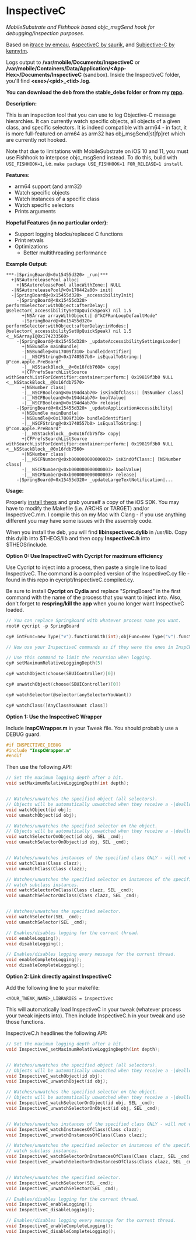InspectiveC
======

*MobileSubstrate and Fishhook based objc_msgSend hook for debugging/inspection purposes.*

Based on [itrace by emeau](https://github.com/emeau/itrace), [AspectiveC by saurik](http://svn.saurik.com/repos/menes/trunk/aspectivec/AspectiveC.mm), and [Subjective-C by kennytm](http://networkpx.blogspot.com/2009/09/introducing-subjective-c.html).

Logs output to **/var/mobile/Documents/InspectiveC** or **/var/mobile/Containers/Data/Application/\<App-Hex\>/Documents/InspectiveC** (sandbox). Inside the InspectiveC folder, you'll find **\<exe\>/\<pid\>_\<tid\>.log**.

**You can download the deb from the stable_debs folder or from my [repo](https://apt.dgoldman.dev).**

**Description:**

This is an inspection tool that you can use to log Objective-C message hierarchies. It can currently
watch specific objects, all objects of a given class, and specific selectors. It is indeed
compatible with arm64 - in fact, it is more full-featured on arm64 as arm32 has obj_msgSend[st|fp]ret
which are currently not hooked.

Note that due to limitations with MobileSubstrate on iOS 10 and 11, you must use Fishhook to
interpose objc_msgSend instead. To do this, build with `USE_FISHHOOK=1`, i.e.
`make package USE_FISHHOOK=1 FOR_RELEASE=1 install`.

**Features:**
* arm64 support (and arm32)
* Watch specific objects
* Watch instances of a specific class
* Watch specific selectors
* Prints arguments

**Hopeful Features (in no particular order):**
* Support logging blocks/replaced C functions
* Print retvals
* Optimizations
  * Better multithreading performance

**Example Output:**

```
***-|SpringBoard@<0x15455d320> _run|***
  +|NSAutoreleasePool alloc|
    +|NSAutoreleasePool allocWithZone:| NULL
  -|NSAutoreleasePool@<0x170442a00> init|
  -|SpringBoard@<0x15455d320> _accessibilityInit|
    -|SpringBoard@<0x15455d320> performSelector:withObject:afterDelay:| @selector(_accessibilitySetUpQuickSpeak) nil 1.5
      +|NSArray arrayWithObject:| @"kCFRunLoopDefaultMode"
      -|SpringBoard@<0x15455d320> performSelector:withObject:afterDelay:inModes:| @selector(_accessibilitySetUpQuickSpeak) nil 1.5 <__NSArrayI@0x174233560>
    -|SpringBoard@<0x15455d320> _updateAccessibilitySettingsLoader|
      +|NSBundle mainBundle|
      -|NSBundle@<0x17009f310> bundleIdentifier|
      -|__NSCFString@<0x1740557b0> isEqualToString:| @"com.apple.PreBoard"
      -|__NSStackBlock__@<0x16fdb7608> copy|
      +|CFPrefsSearchListSource withSearchListForIdentifier:container:perform:| 0x19819f3b0 NULL <__NSStackBlock__@0x16fdb7570>
      +|NSNumber class|
      -|__NSCFBoolean@<0x194d4ab70> isKindOfClass:| [NSNumber class]
      -|__NSCFBoolean@<0x194d4ab70> boolValue|
      -|__NSCFBoolean@<0x194d4ab70> release|
    -|SpringBoard@<0x15455d320> _updateApplicationAccessibility|
      +|NSBundle mainBundle|
      -|NSBundle@<0x17009f310> bundleIdentifier|
      -|__NSCFString@<0x1740557b0> isEqualToString:| @"com.apple.PreBoard"
      -|__NSStackBlock__@<0x16fdb75f8> copy|
      +|CFPrefsSearchListSource withSearchListForIdentifier:container:perform:| 0x19819f3b0 NULL <__NSStackBlock__@0x16fdb7560>
      +|NSNumber class|
      -|__NSCFNumber@<0xb000000000000003> isKindOfClass:| [NSNumber class]
      -|__NSCFNumber@<0xb000000000000003> boolValue|
      -|__NSCFNumber@<0xb000000000000003> release|
    -|SpringBoard@<0x15455d320> _updateLargeTextNotification|...
```

**Usage:**

Properly [install theos](https://github.com/theos/theos/wiki/Installation) and grab yourself a copy
of the iOS SDK. You may have to modify the Makefile (i.e. ARCHS or TARGET) and/or InspectiveC.mm. I
compile this on my Mac with Clang - if you use anything different you may have some issues with the
assembly code.

When you install the deb, you will find **libinspectivec.dylib** in /usr/lib. Copy this dylib into
$THEOS/lib and then copy **InspectiveC.h** into $THEOS/include.

**Option 0: Use InspectiveC with Cycript for maximum efficiency**

Use Cycript to inject into a process, then paste a single line to load InspectiveC. The command is a
compiled version of the InspectiveC.cy file - found in this repo in cycript/InspectiveC.compiled.cy.

Be sure to install **Cycript on Cydia** and replace "SpringBoard" in the first command with the name
of the process that you want to inject into. Also, don't forget to **respring/kill the app** when
you no longer want InspectiveC loaded.

```c
// You can replace SpringBoard with whatever process name you want.
root# cycript -p SpringBoard

cy# intFunc=new Type("v").functionWith(int);objFunc=new Type("v").functionWith(id);classFunc=new Type("v").functionWith(Class);selFunc=new Type("v").functionWith(SEL);voidFunc=new Type("v").functionWith(new Type("v"));objSelFunc=new Type("v").functionWith(id,SEL);classSelFunc=new Type("v").functionWith(Class,SEL);handle=dlopen("/usr/lib/libinspectivec.dylib",RTLD_NOW);setMaximumRelativeLoggingDepth=intFunc(dlsym(handle,"InspectiveC_setMaximumRelativeLoggingDepth"));watchObject=objFunc(dlsym(handle,"InspectiveC_watchObject"));unwatchObject=objFunc(dlsym(handle,"InspectiveC_unwatchObject"));watchSelectorOnObject=objSelFunc(dlsym(handle,"InspectiveC_watchSelectorOnObject"));unwatchSelectorOnObject=objSelFunc(dlsym(handle,"InspectiveC_unwatchSelectorOnObject"));watchClass=classFunc(dlsym(handle,"InspectiveC_watchInstancesOfClass"));unwatchClass=classFunc(dlsym(handle,"InspectiveC_unwatchInstancesOfClass"));watchSelectorOnClass=classSelFunc(dlsym(handle,"InspectiveC_watchSelectorOnInstancesOfClass"));unwatchSelectorOnClass=classSelFunc(dlsym(handle,"InspectiveC_unwatchSelectorOnInstancesOfClass"));watchSelector=selFunc(dlsym(handle,"InspectiveC_watchSelector"));unwatchSelector=selFunc(dlsym(handle,"InspectiveC_unwatchSelector"));enableLogging=voidFunc(dlsym(handle,"InspectiveC_enableLogging"));disableLogging=voidFunc(dlsym(handle,"InspectiveC_disableLogging"));enableCompleteLogging=voidFunc(dlsym(handle,"InspectiveC_enableCompleteLogging"));disableCompleteLogging=voidFunc(dlsym(handle,"InspectiveC_disableCompleteLogging"))

// Now use your InspectiveC commands as if they were the ones in InspCWrapper.

// Use this command to limit the recursion when logging.
cy# setMaximumRelativeLoggingDepth(5)

cy# watchObject(choose(SBUIController)[0])

cy# unwatchObject(choose(SBUIController)[0])

cy# watchSelector(@selector(anySelectorYouWant))

cy# watchClass([AnyClassYouWant class])
```

**Option 1: Use the InspectiveC Wrapper**

Include **InspCWrapper.m** in your Tweak file. You should probably use a DEBUG guard.

```c
#if INSPECTIVEC_DEBUG
#include "InspCWrapper.m"
#endif
```

Then use the following API:

```c
// Set the maximum logging depth after a hit.
void setMaximumRelativeLoggingDepth(int depth);


// Watches/unwatches the specified object (all selectors).
// Objects will be automatically unwatched when they receive a -|dealloc| message.
void watchObject(id obj);
void unwatchObject(id obj);

// Watches/unwatches the specified selector on the object.
// Objects will be automatically unwatched when they receive a -|dealloc| message.
void watchSelectorOnObject(id obj, SEL _cmd);
void unwatchSelectorOnObject(id obj, SEL _cmd);


// Watches/unwatches instances of the specified class ONLY - will not watch subclass instances.
void watchClass(Class clazz);
void unwatchClass(Class clazz);

// Watches/unwatches the specified selector on instances of the specified class ONLY - will not
// watch subclass instances.
void watchSelectorOnClass(Class clazz, SEL _cmd);
void unwatchSelectorOnClass(Class clazz, SEL _cmd);


// Watches/unwatches the specified selector.
void watchSelector(SEL _cmd);
void unwatchSelector(SEL _cmd);

// Enables/disables logging for the current thread.
void enableLogging();
void disableLogging();

// Enables/disables logging every message for the current thread.
void enableCompleteLogging();
void disableCompleteLogging();
```


**Option 2: Link directly against InspectiveC**

Add the following line to your makefile:

```
<YOUR_TWEAK_NAME>_LIBRARIES = inspectivec
```

This will automatically load InspectiveC in your tweak (whatever process your tweak injects into).
Then include InspectiveC.h in your tweak and use those functions.


InspectiveC.h headlines the following API:
```c
// Set the maximum logging depth after a hit.
void InspectiveC_setMaximumRelativeLoggingDepth(int depth);


// Watches/unwatches the specified object (all selectors).
// Objects will be automatically unwatched when they receive a -|dealloc| message.
void InspectiveC_watchObject(id obj);
void InspectiveC_unwatchObject(id obj);

// Watches/unwatches the specified selector on the object.
// Objects will be automatically unwatched when they receive a -|dealloc| message.
void InspectiveC_watchSelectorOnObject(id obj, SEL _cmd);
void InspectiveC_unwatchSelectorOnObject(id obj, SEL _cmd);


// Watches/unwatches instances of the specified class ONLY - will not watch subclass instances.
void InspectiveC_watchInstancesOfClass(Class clazz);
void InspectiveC_unwatchInstancesOfClass(Class clazz);

// Watches/unwatches the specified selector on instances of the specified class ONLY - will not
// watch subclass instances.
void InspectiveC_watchSelectorOnInstancesOfClass(Class clazz, SEL _cmd);
void InspectiveC_unwatchSelectorOnInstancesOfClass(Class clazz, SEL _cmd);


// Watches/unwatches the specified selector.
void InspectiveC_watchSelector(SEL _cmd);
void InspectiveC_unwatchSelector(SEL _cmd);

// Enables/disables logging for the current thread.
void InspectiveC_enableLogging();
void InspectiveC_disableLogging();

// Enables/disables logging every message for the current thread.
void InspectiveC_enableCompleteLogging();
void InspectiveC_disableCompleteLogging();
```
